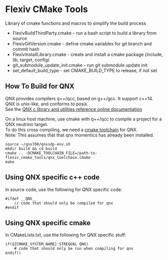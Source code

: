 Flexiv CMake Tools
==================

Library of cmake functions and macros to simplify the build process

* FlexivBuildThirdParty.cmake     - run a bash script to build a library from source
* FlexivGitVersion.cmake          - define cmake variables for git branch and commit hash
* FlexivInstallLibrary.cmake      - create and install a cmake package (include, lib, target, config)
* git_submodule_update_init.cmake - run git submodule update init
* set_default_build_type          - set CMAKE_BUILD_TYPE to release, if not set


How To Build for QNX
--------------------

QNX provides compilers q++/qcc, based on g++/gcc. It support c++14. QNX is unix-like, and conforms to posix.  
See the [QNX c library and utilities reference online documentation](http://www.qnx.com/developers/docs/7.0.0/#com.qnx.doc.qnxsdp.nav/topic/references.html)  


On a linux host machine, use cmake with q++/qcc to compile a project for a QNX neutrino target.  
To do this cross compiling, we need a [cmake toolchain] for QNX.  
Note: This assumes that that qnx momentics has already been installed.

    source ~/qnx700/qnxsdp-env.sh
    mkdir build && cd build
    cmake .. -DCMAKE_TOOLCHAIN_FILE=/path-to-flexiv_cmake_tools/qnx_toolchain.cmake
    make


Using QNX specific c++ code
---------------------------
In source code, use the following for QNX specific code:

    #ifdef __QNX__
        // code that should only be compiled for qnx
    #endif


Using QNX specific cmake
------------------------
In CMakeLists.txt, use the following for QNX specific stuff:

    if(${CMAKE_SYSTEM_NAME} STREQUAL QNX)
        # code that should only be run when compiling for qnx
    endif()


<!-- references -->
[cmake toolchain]:https://cmake.org/cmake/help/latest/manual/cmake-toolchains.7.html